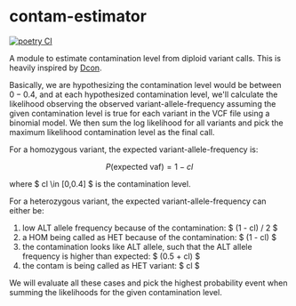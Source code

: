 # contam-estimator #

[![poetry CI](https://github.com/wckdouglas/contam/actions/workflows/ci.yml/badge.svg?branch=main)](https://github.com/wckdouglas/contam/actions/workflows/ci.yml)


A module to estimate contamination level from diploid variant calls. This is heavily inspired by [Dcon](https://github.com/liguowang/dcon/blob/master/lib/DconModule/utils.py).

Basically, we are hypothesizing the contamination level would be between $0-0.4$, and at each hypothesized contamination level, we'll calculate the likelihood observing the observed variant-allele-frequency assuming the given contamination level is true for each variant in the VCF file using a binomial model. We then sum the log likelihood for all variants and pick the maximum likelihood contamination level as the final call.

For a homozygous variant, the expected variant-allele-frequency is:

$$ P(\text{expected vaf}) = 1 - cl  $$ 

where $ cl \in [0,0.4] $ is the contamination level.

For a heterozygous variant, the expected variant-allele-frequency can either be:

1. low ALT allele frequency because of the contamination:  $ (1 - cl) / 2 $
2. a HOM being called as HET because of the contamination: $ (1 - cl) $
3. the contamination looks like ALT allele, such that the ALT allele frequency is higher than expected: $ (0.5 + cl) $
4. the contam is being called as HET variant: $ cl $

We will evaluate all these cases and pick the highest probability event when summing the likelihoods for the given contamination level.